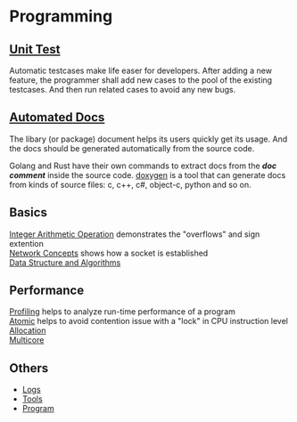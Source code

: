 Programming
===========

[Unit Test][unit test tech]
---------------------------

Automatic testcases make life easer for developers.
After adding a new feature, the programmer shall add
new cases to the pool of the existing testcases.
And then run related cases to avoid any new bugs.

[Automated Docs](./docs/docs.md)
--------------------------------

The libary (or package) document helps its users
quickly get its usage. And the docs should be generated
automatically from the source code.

Golang and Rust have their own commands to extract
docs from the ***doc comment*** inside the source code.
[doxygen](https://www.doxygen.nl/) is a tool that can
generate docs from kinds of source files: c, c++, c#,
object-c, python and so on.

Basics
------

[Integer Arithmetic Operation][Integer Overflow] demonstrates
the "overflows" and sign extention  
[Network Concepts][network concepts] shows how a socket is established  
[Data Structure and Algorithms][data structure and algorithms]  

Performance
-----------

[Profiling][profiling] helps to analyze run-time performance of a program  
[Atomic][Atomic] helps to avoid contention issue with a "lock" in CPU instruction level  
[Allocation][allocation]  
[Multicore][multicore]

Others
------

* [Logs](./log.md)
* [Tools](./tools/tools.md)
* [Program](./program.md)

[allocation]: ./performance/allocation.md
[Integer Overflow]: ./basic/integer_overflow.md
[multicore]: ./performance/multicore.md
[data structure and algorithms]: ../notes/practice/algorithm.md
[network concepts]: ./basic/network_concepts.md
[unit test tech]: https://github.com/hzget/tech/tree/main/testing
[Atomic]: https://github.com/hzget/go-investigation/tree/main/performance/atomic
[profiling]: ../notes/golang/diagnostics/profile/profile.md

